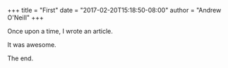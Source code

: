 +++
title = "First"
date = "2017-02-20T15:18:50-08:00"
author = "Andrew O'Neill"
+++

Once upon a time, I wrote an article.
<!--more-->

It was awesome.

The end.
